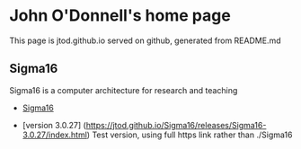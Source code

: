 # John O'Donnell's home page

This page is jtod.github.io served on github, generated from README.md

## Sigma16

Sigma16 is a computer architecture for research and teaching

* [Sigma16](https://jtod.github.io/Sigma16)

* [version 3.0.27]
  (https://jtod.github.io/Sigma16/releases/Sigma16-3.0.27/index.html)
  Test version, using full https link rather than ./Sigma16

